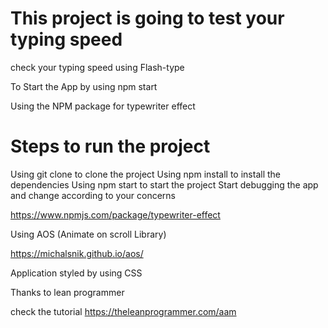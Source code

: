 # This project is going to test your typing speed

check your typing speed using Flash-type

To Start the App by using npm start

Using the NPM package for typewriter effect

# Steps to run the project

Using git clone to clone the project
Using npm install to install the dependencies
Using npm start to start the project
Start debugging the app and change according to your concerns

https://www.npmjs.com/package/typewriter-effect

Using AOS (Animate on scroll Library)

https://michalsnik.github.io/aos/

Application styled by using CSS

Thanks to lean programmer

check the tutorial https://theleanprogrammer.com/aam
